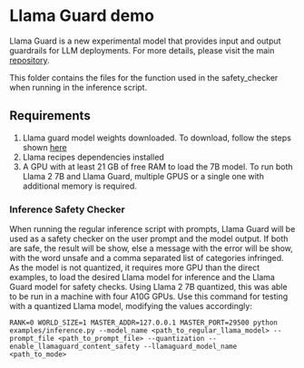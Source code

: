 # Llama Guard demo
Llama Guard is a new experimental model that provides input and output guardrails for LLM deployments. For more details, please visit the main [repository](https://github.com/facebookresearch/PurpleLlama/tree/main/Llama-Guard).

This folder contains the files for the function used in the safety_checker when running in the inference script.

## Requirements
1. Llama guard model weights downloaded. To download, follow the steps shown [here](https://github.com/facebookresearch/PurpleLlama/tree/main/Llama-Guard#download)
2. Llama recipes dependencies installed 
3. A GPU with at least 21 GB of free RAM to load the 7B model. To run both Llama 2 7B and Llama Guard, multiple GPUS or a single one with additional memory is required.

### Inference Safety Checker
When running the regular inference script with prompts, Llama Guard will be used as a safety checker on the user prompt and the model output. If both are safe, the result will be show, else a message with the error will be show, with the word unsafe and a comma separated list of categories infringed. As the model is not quantized, it requires more GPU than the direct examples, to load the desired Llama model for inference and the Llama Guard model for safety checks. Using Llama 2 7B quantized, this was able to be run in a machine with four A10G GPUs.
Use this command for testing with a quantized Llama model, modifying the values accordingly:

`RANK=0 WORLD_SIZE=1 MASTER_ADDR=127.0.0.1 MASTER_PORT=29500 python examples/inference.py --model_name <path_to_regular_llama_model> --prompt_file <path_to_prompt_file> --quantization --enable_llamaguard_content_safety --llamaguard_model_name <path_to_mode>`



